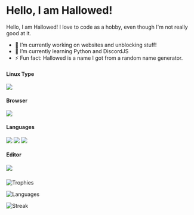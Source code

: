 # Hello, I am Hallowed!
Hello, I am Hallowed! I love to code as a hobby, even though I'm not really good at it.
- 🔭 I’m currently working on websites and unblocking stuff!
- 🌱 I’m currently learning Python and DiscordJS
- ⚡ Fun fact: Hallowed is a name I got from a random name generator.
#### Linux Type
![](https://img.shields.io/badge/Debian-A81D33?style=for-the-badge&logo=debian&logoColor=white)
#### Browser
![](https://img.shields.io/badge/Google_chrome-4285F4?style=for-the-badge&logo=Google-chrome&logoColor=white)
#### Languages
![](https://img.shields.io/badge/JavaScript-323330?style=for-the-badge&logo=javascript&logoColor=F7DF1E)
![](https://img.shields.io/badge/HTML5-E34F26?style=for-the-badge&logo=html5&logoColor=white)
![](https://img.shields.io/badge/CSS3-1572B6?style=for-the-badge&logo=css3&logoColor=white)
#### Editor
![](https://img.shields.io/badge/VSCode-0078D4?style=for-the-badge&logo=visual%20studio%20code&logoColor=white)
###








![Trophies](https://github-profile-trophy.vercel.app/?username=HallowedSpace)

![Languages](https://github-readme-stats.vercel.app/api/top-langs/?username=HallowedSpace)

![Streak](https://github-readme-streak-stats.herokuapp.com/?user=HallowedSpace)
